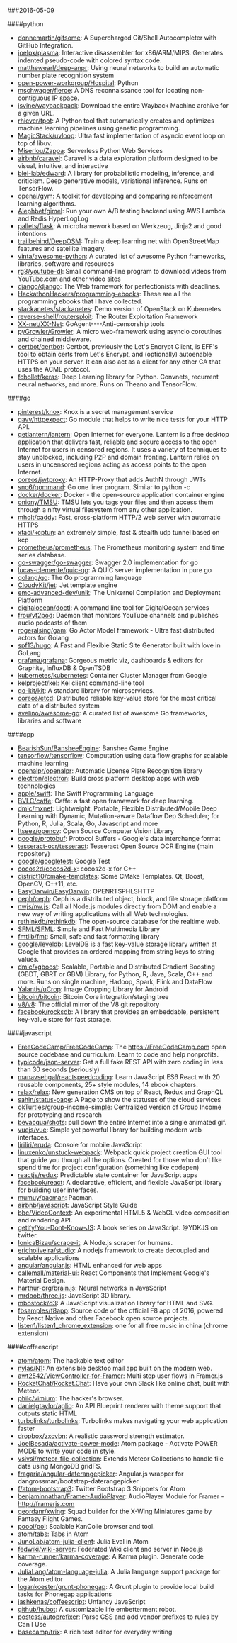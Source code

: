 ###2016-05-09

####python
* [donnemartin/gitsome](https://github.com/donnemartin/gitsome): A Supercharged Git/Shell Autocompleter with GitHub Integration.
* [joelpx/plasma](https://github.com/joelpx/plasma): Interactive disassembler for x86/ARM/MIPS. Generates indented pseudo-code with colored syntax code.
* [matthewearl/deep-anpr](https://github.com/matthewearl/deep-anpr): Using neural networks to build an automatic number plate recognition system
* [open-power-workgroup/Hospital](https://github.com/open-power-workgroup/Hospital): Python
* [mschwager/fierce](https://github.com/mschwager/fierce): A DNS reconnaissance tool for locating non-contiguous IP space.
* [jsvine/waybackpack](https://github.com/jsvine/waybackpack): Download the entire Wayback Machine archive for a given URL.
* [rhiever/tpot](https://github.com/rhiever/tpot): A Python tool that automatically creates and optimizes machine learning pipelines using genetic programming.
* [MagicStack/uvloop](https://github.com/MagicStack/uvloop): Ultra fast implementation of asyncio event loop on top of libuv.
* [Miserlou/Zappa](https://github.com/Miserlou/Zappa): Serverless Python Web Services
* [airbnb/caravel](https://github.com/airbnb/caravel): Caravel is a data exploration platform designed to be visual, intuitive, and interactive
* [blei-lab/edward](https://github.com/blei-lab/edward): A library for probabilistic modeling, inference, and criticism. Deep generative models, variational inference. Runs on TensorFlow.
* [openai/gym](https://github.com/openai/gym): A toolkit for developing and comparing reinforcement learning algorithms.
* [Alephbet/gimel](https://github.com/Alephbet/gimel): Run your own A/B testing backend using AWS Lambda and Redis HyperLogLog
* [pallets/flask](https://github.com/pallets/flask): A microframework based on Werkzeug, Jinja2 and good intentions
* [trailbehind/DeepOSM](https://github.com/trailbehind/DeepOSM): Train a deep learning net with OpenStreetMap features and satellite imagery.
* [vinta/awesome-python](https://github.com/vinta/awesome-python): A curated list of awesome Python frameworks, libraries, software and resources
* [rg3/youtube-dl](https://github.com/rg3/youtube-dl): Small command-line program to download videos from YouTube.com and other video sites
* [django/django](https://github.com/django/django): The Web framework for perfectionists with deadlines.
* [HackathonHackers/programming-ebooks](https://github.com/HackathonHackers/programming-ebooks): These are all the programming ebooks that I have collected.
* [stackanetes/stackanetes](https://github.com/stackanetes/stackanetes): Demo version of OpenStack on Kubernetes
* [reverse-shell/routersploit](https://github.com/reverse-shell/routersploit): The Router Exploitation Framework
* [XX-net/XX-Net](https://github.com/XX-net/XX-Net): GoAgent----Anti-censorship tools
* [pyGrowler/Growler](https://github.com/pyGrowler/Growler): A micro web-framework using asyncio coroutines and chained middleware.
* [certbot/certbot](https://github.com/certbot/certbot): Certbot, previously the Let's Encrypt Client, is EFF's tool to obtain certs from Let's Encrypt, and (optionally) autoenable HTTPS on your server. It can also act as a client for any other CA that uses the ACME protocol.
* [fchollet/keras](https://github.com/fchollet/keras): Deep Learning library for Python. Convnets, recurrent neural networks, and more. Runs on Theano and TensorFlow.

####go
* [pinterest/knox](https://github.com/pinterest/knox): Knox is a secret management service
* [gavv/httpexpect](https://github.com/gavv/httpexpect): Go module that helps to write nice tests for your HTTP API.
* [getlantern/lantern](https://github.com/getlantern/lantern): Open Internet for everyone. Lantern is a free desktop application that delivers fast, reliable and secure access to the open Internet for users in censored regions. It uses a variety of techniques to stay unblocked, including P2P and domain fronting. Lantern relies on users in uncensored regions acting as access points to the open Internet.
* [coreos/jwtproxy](https://github.com/coreos/jwtproxy): An HTTP-Proxy that adds AuthN through JWTs
* [sno6/gommand](https://github.com/sno6/gommand): Go one liner program. Similar to python -c
* [docker/docker](https://github.com/docker/docker): Docker - the open-source application container engine
* [oniony/TMSU](https://github.com/oniony/TMSU): TMSU lets you tags your files and then access them through a nifty virtual filesystem from any other application.
* [mholt/caddy](https://github.com/mholt/caddy): Fast, cross-platform HTTP/2 web server with automatic HTTPS
* [xtaci/kcptun](https://github.com/xtaci/kcptun): an extremely simple, fast & stealth udp tunnel based on kcp
* [prometheus/prometheus](https://github.com/prometheus/prometheus): The Prometheus monitoring system and time series database.
* [go-swagger/go-swagger](https://github.com/go-swagger/go-swagger): Swagger 2.0 implementation for go
* [lucas-clemente/quic-go](https://github.com/lucas-clemente/quic-go): A QUIC server implementation in pure go
* [golang/go](https://github.com/golang/go): The Go programming language
* [CloudyKit/jet](https://github.com/CloudyKit/jet): Jet template engine
* [emc-advanced-dev/unik](https://github.com/emc-advanced-dev/unik): The Unikernel Compilation and Deployment Platform
* [digitalocean/doctl](https://github.com/digitalocean/doctl): A command line tool for DigitalOcean services
* [frou/yt2pod](https://github.com/frou/yt2pod): Daemon that monitors YouTube channels and publishes audio podcasts of them
* [rogeralsing/gam](https://github.com/rogeralsing/gam): Go Actor Model framework - Ultra fast distributed actors for Golang
* [spf13/hugo](https://github.com/spf13/hugo): A Fast and Flexible Static Site Generator built with love in GoLang
* [grafana/grafana](https://github.com/grafana/grafana): Gorgeous metric viz, dashboards & editors for Graphite, InfluxDB & OpenTSDB
* [kubernetes/kubernetes](https://github.com/kubernetes/kubernetes): Container Cluster Manager from Google
* [kelproject/kel](https://github.com/kelproject/kel): Kel client command-line tool
* [go-kit/kit](https://github.com/go-kit/kit): A standard library for microservices.
* [coreos/etcd](https://github.com/coreos/etcd): Distributed reliable key-value store for the most critical data of a distributed system
* [avelino/awesome-go](https://github.com/avelino/awesome-go): A curated list of awesome Go frameworks, libraries and software

####cpp
* [BearishSun/BansheeEngine](https://github.com/BearishSun/BansheeEngine): Banshee Game Engine
* [tensorflow/tensorflow](https://github.com/tensorflow/tensorflow): Computation using data flow graphs for scalable machine learning
* [openalpr/openalpr](https://github.com/openalpr/openalpr): Automatic License Plate Recognition library
* [electron/electron](https://github.com/electron/electron): Build cross platform desktop apps with web technologies
* [apple/swift](https://github.com/apple/swift): The Swift Programming Language
* [BVLC/caffe](https://github.com/BVLC/caffe): Caffe: a fast open framework for deep learning.
* [dmlc/mxnet](https://github.com/dmlc/mxnet): Lightweight, Portable, Flexible Distributed/Mobile Deep Learning with Dynamic, Mutation-aware Dataflow Dep Scheduler; for Python, R, Julia, Scala, Go, Javascript and more
* [Itseez/opencv](https://github.com/Itseez/opencv): Open Source Computer Vision Library
* [google/protobuf](https://github.com/google/protobuf): Protocol Buffers - Google's data interchange format
* [tesseract-ocr/tesseract](https://github.com/tesseract-ocr/tesseract): Tesseract Open Source OCR Engine (main repository)
* [google/googletest](https://github.com/google/googletest): Google Test
* [cocos2d/cocos2d-x](https://github.com/cocos2d/cocos2d-x): cocos2d-x for C++
* [district10/cmake-templates](https://github.com/district10/cmake-templates): Some CMake Templates. Qt, Boost, OpenCV, C++11, etc.
* [EasyDarwin/EasyDarwin](https://github.com/EasyDarwin/EasyDarwin): OPENRTSPHLSHTTP
* [ceph/ceph](https://github.com/ceph/ceph): Ceph is a distributed object, block, and file storage platform
* [nwjs/nw.js](https://github.com/nwjs/nw.js): Call all Node.js modules directly from DOM and enable a new way of writing applications with all Web technologies.
* [rethinkdb/rethinkdb](https://github.com/rethinkdb/rethinkdb): The open-source database for the realtime web.
* [SFML/SFML](https://github.com/SFML/SFML): Simple and Fast Multimedia Library
* [fmtlib/fmt](https://github.com/fmtlib/fmt): Small, safe and fast formatting library
* [google/leveldb](https://github.com/google/leveldb): LevelDB is a fast key-value storage library written at Google that provides an ordered mapping from string keys to string values.
* [dmlc/xgboost](https://github.com/dmlc/xgboost): Scalable, Portable and Distributed Gradient Boosting (GBDT, GBRT or GBM) Library, for Python, R, Java, Scala, C++ and more. Runs on single machine, Hadoop, Spark, Flink and DataFlow
* [Yalantis/uCrop](https://github.com/Yalantis/uCrop): Image Cropping Library for Android
* [bitcoin/bitcoin](https://github.com/bitcoin/bitcoin): Bitcoin Core integration/staging tree
* [v8/v8](https://github.com/v8/v8): The official mirror of the V8 git repository
* [facebook/rocksdb](https://github.com/facebook/rocksdb): A library that provides an embeddable, persistent key-value store for fast storage.

####javascript
* [FreeCodeCamp/FreeCodeCamp](https://github.com/FreeCodeCamp/FreeCodeCamp): The https://FreeCodeCamp.com open source codebase and curriculum. Learn to code and help nonprofits.
* [typicode/json-server](https://github.com/typicode/json-server): Get a full fake REST API with zero coding in less than 30 seconds (seriously)
* [manavsehgal/reactspeedcoding](https://github.com/manavsehgal/reactspeedcoding): Learn JavaScript ES6 React with 20 reusable components, 25+ style modules, 14 ebook chapters.
* [relax/relax](https://github.com/relax/relax): New generation CMS on top of React, Redux and GraphQL
* [sahin/status-page](https://github.com/sahin/status-page): A Page to show the statuses of the cloud services
* [okTurtles/group-income-simple](https://github.com/okTurtles/group-income-simple): Centralized version of Group Income for prototyping and research
* [bevacqua/shots](https://github.com/bevacqua/shots): pull down the entire Internet into a single animated gif.
* [vuejs/vue](https://github.com/vuejs/vue): Simple yet powerful library for building modern web interfaces.
* [liriliri/eruda](https://github.com/liriliri/eruda): Console for mobile JavaScript
* [linuxenko/unstuck-webpack](https://github.com/linuxenko/unstuck-webpack): Webpack quick project creation GUI tool that guide you though all the options. Created for those who don't like spend time for project configuration (something like codepen)
* [reactjs/redux](https://github.com/reactjs/redux): Predictable state container for JavaScript apps
* [facebook/react](https://github.com/facebook/react): A declarative, efficient, and flexible JavaScript library for building user interfaces.
* [mumuy/pacman](https://github.com/mumuy/pacman): Pacman. 
* [airbnb/javascript](https://github.com/airbnb/javascript): JavaScript Style Guide
* [bbc/VideoContext](https://github.com/bbc/VideoContext): An experimental HTML5 & WebGL video composition and rendering API.
* [getify/You-Dont-Know-JS](https://github.com/getify/You-Dont-Know-JS): A book series on JavaScript. @YDKJS on twitter.
* [IonicaBizau/scrape-it](https://github.com/IonicaBizau/scrape-it): A Node.js scraper for humans.
* [ericholiveira/studio](https://github.com/ericholiveira/studio): A nodejs framework to create decoupled and scalable applications
* [angular/angular.js](https://github.com/angular/angular.js): HTML enhanced for web apps
* [callemall/material-ui](https://github.com/callemall/material-ui): React Components that Implement Google's Material Design.
* [harthur-org/brain.js](https://github.com/harthur-org/brain.js): Neural networks in JavaScript
* [mrdoob/three.js](https://github.com/mrdoob/three.js): JavaScript 3D library.
* [mbostock/d3](https://github.com/mbostock/d3): A JavaScript visualization library for HTML and SVG.
* [fbsamples/f8app](https://github.com/fbsamples/f8app): Source code of the official F8 app of 2016, powered by React Native and other Facebook open source projects.
* [listen1/listen1_chrome_extension](https://github.com/listen1/listen1_chrome_extension): one for all free music in china (chrome extension)

####coffeescript
* [atom/atom](https://github.com/atom/atom): The hackable text editor
* [nylas/N1](https://github.com/nylas/N1): An extensible desktop mail app built on the modern web.
* [awt2542/ViewController-for-Framer](https://github.com/awt2542/ViewController-for-Framer): Multi step user flows in Framer.js
* [RocketChat/Rocket.Chat](https://github.com/RocketChat/Rocket.Chat): Have your own Slack like online chat, built with Meteor.
* [philc/vimium](https://github.com/philc/vimium): The hacker's browser.
* [danielgtaylor/aglio](https://github.com/danielgtaylor/aglio): An API Blueprint renderer with theme support that outputs static HTML
* [turbolinks/turbolinks](https://github.com/turbolinks/turbolinks): Turbolinks makes navigating your web application faster
* [dropbox/zxcvbn](https://github.com/dropbox/zxcvbn): A realistic password strength estimator.
* [JoelBesada/activate-power-mode](https://github.com/JoelBesada/activate-power-mode): Atom package - Activate POWER MODE to write your code in style.
* [vsivsi/meteor-file-collection](https://github.com/vsivsi/meteor-file-collection): Extends Meteor Collections to handle file data using MongoDB gridFS.
* [fragaria/angular-daterangepicker](https://github.com/fragaria/angular-daterangepicker): Angular.js wrapper for dangrossman/bootstrap-daterangepicker
* [f/atom-bootstrap3](https://github.com/f/atom-bootstrap3): Twitter Bootstrap 3 Snippets for Atom
* [benjaminnathan/Framer-AudioPlayer](https://github.com/benjaminnathan/Framer-AudioPlayer): AudioPlayer Module for Framer - http://framerjs.com
* [geordanr/xwing](https://github.com/geordanr/xwing): Squad builder for the X-Wing Miniatures game by Fantasy Flight Games.
* [poooi/poi](https://github.com/poooi/poi): Scalable KanColle browser and tool.
* [atom/tabs](https://github.com/atom/tabs): Tabs in Atom
* [JunoLab/atom-julia-client](https://github.com/JunoLab/atom-julia-client): Julia Eval in Atom
* [fedwiki/wiki-server](https://github.com/fedwiki/wiki-server): Federated Wiki client and server in Node.js
* [karma-runner/karma-coverage](https://github.com/karma-runner/karma-coverage): A Karma plugin. Generate code coverage.
* [JuliaLang/atom-language-julia](https://github.com/JuliaLang/atom-language-julia): A Julia language support package for the Atom editor
* [logankoester/grunt-phonegap](https://github.com/logankoester/grunt-phonegap): A Grunt plugin to provide local build tasks for Phonegap applications
* [jashkenas/coffeescript](https://github.com/jashkenas/coffeescript): Unfancy JavaScript
* [github/hubot](https://github.com/github/hubot): A customizable life embetterment robot.
* [postcss/autoprefixer](https://github.com/postcss/autoprefixer): Parse CSS and add vendor prefixes to rules by Can I Use
* [basecamp/trix](https://github.com/basecamp/trix): A rich text editor for everyday writing
